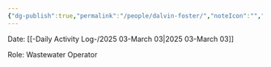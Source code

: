 ```yaml
---
{"dg-publish":true,"permalink":"/people/dalvin-foster/","noteIcon":"","created":"2025-05-20T09:18:16.642-05:00"}
---
```


Date: [[-Daily Activity Log-/2025 03-March 03\|2025 03-March 03]]

Role: Wastewater Operator